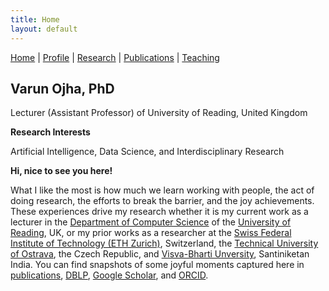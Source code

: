 ```yaml
---
title: Home
layout: default
---
```

<a href="{{site.baseurl}}">Home</a> | 
<a href="{{site.baseurl}}/profile">Profile</a> | 
<a href="{{site.baseurl}}/research">Research</a> | 
<a href="{{site.baseurl}}/publications">Publications</a> | 
<a href="{{site.baseurl}}/teaching">Teaching</a>


## Varun Ojha, PhD

Lecturer (Assistant Professor) of University of Reading, United Kingdom

**Research Interests**

Artificial Intelligence, Data Science, and Interdisciplinary Research

**Hi, nice to see you here!**

What I like the most is how much we learn working with people, the act of doing research, the efforts to break the barrier, and the joy achievements. These experiences drive my research whether it is my current work as a lecturer in the [Department of Computer Science](https://www.reading.ac.uk/computer-science/) of the <a href="http://www.reading.ac.uk/" target="_blank">University of Reading</a>, UK, or my prior works as a researcher at the <a href="https://ethz.ch/en.html" target="_blank">Swiss Federal Institute of Technology (ETH Zurich)</a>, Switzerland, the [Technical University of Ostrava](https://www.vsb.cz/en), the Czech Republic, and <a href="https://visvabharati.ac.in/index.html" target="_blank">Visva-Bharti Unversity</a>, Santiniketan India. You can find snapshots of some joyful moments captured here in <a href="{{site.baseurl}}/publications">publications</a>, <a href="https://dblp.org/pid/119/4926.html" target="_blank">DBLP</a>, <a href="https://scholar.google.com/citations?user=bNLfWwgl4J4C&hl=en" target="_blank">Google Scholar</a>, and <a href="https://orcid.org/0000-0002-9256-1192" target="_blank">ORCID</a>.

